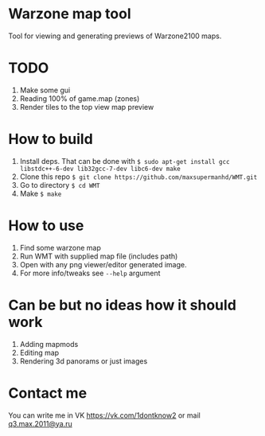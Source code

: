 # Warzone map tool

Tool for viewing and generating previews of Warzone2100 maps.

# TODO

1. Make some gui
2. Reading 100% of game.map (zones)
3. Render tiles to the top view map preview

# How to build

1. Install deps.
 That can be done with `$ sudo apt-get install gcc libstdc++-6-dev lib32gcc-7-dev libc6-dev make`
2. Clone this repo `$ git clone https://github.com/maxsupermanhd/WMT.git`
3. Go to directory `$ cd WMT`
4. Make `$ make`

# How to use

1. Find some warzone map
2. Run WMT with supplied map file (includes path)
3. Open with any png viewer/editor generated image.
4. For more info/tweaks see `--help` argument

# Can be but no ideas how it should work

1. Adding mapmods
2. Editing map
3. Rendering 3d panorams or just images

# Contact me

You can write me in VK https://vk.com/1dontknow2 or mail q3.max.2011@ya.ru
